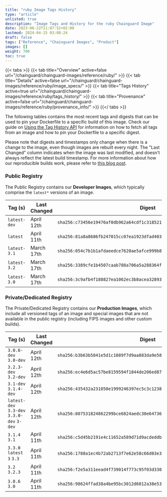 ```yaml
---
title: "ruby Image Tags History"
type: "article"
unlisted: true
description: "Image Tags and History for the ruby Chainguard Image"
date: 2023-06-22T11:07:52+02:00
lastmod: 2024-04-15 03:08:24
draft: false
tags: ["Reference", "Chainguard Images", "Product"]
images: []
weight: 700
toc: true
---
```


{{< tabs >}}
{{< tab title="Overview" active=false url="/chainguard/chainguard-images/reference/ruby/" >}}
{{< tab title="Details" active=false url="/chainguard/chainguard-images/reference/ruby/image_specs/" >}}
{{< tab title="Tags History" active=true url="/chainguard/chainguard-images/reference/ruby/tags_history/" >}}
{{< tab title="Provenance" active=false url="/chainguard/chainguard-images/reference/ruby/provenance_info/" >}}
{{</ tabs >}}

The following tables contains the most recent tags and digests that can be used to pin your Dockerfile to a specific build of this image. Check our guide on [Using the Tag History API](/chainguard/chainguard-images/using-the-tag-history-api/) for information on how to fetch all tags from an image and how to pin your Dockerfile to a specific digest.

Please note that digests and timestamps only change when there is a change to the image, even though images are rebuilt every night. The "Last Changed" column indicates when the image was last modified, and doesn't always reflect the latest build timestamp. For more information about how our reproducible builds work, please refer to [this blog post](https://www.chainguard.dev/unchained/reproducing-chainguards-reproducible-image-builds).

### Public Registry
The Public Registry contains our **Developer Images**, which typically comprise the `latest*` versions of an image.

| Tag (s)       | Last Changed | Digest                                                                    |
|---------------|--------------|---------------------------------------------------------------------------|
|  `latest-dev` | April 12th   | `sha256:c73456e19476af0db962a64cdf1c31852193a7acc4c75dea6661aa2f729417b7` |
|  `latest`     | April 11th   | `sha256:81a8a8686fb247015cc07ea1923dfad403cc35b4aaf0a346be0f11d10807d8fb` |
|  `latest-3.1` | March 17th   | `sha256:054c7b1b1afdaeedce7620ae5afce999b888f93bc8983ae7e6d8c0efb603a2e4` |
|  `latest-3.2` | March 17th   | `sha256:3389cfe1b4507caab788a706a5a288364fb74793b6a4322184a4f9a138ee8627` |
|  `latest-3.0` | March 17th   | `sha256:3c9afb4f188827ea1062ec3b8acea32893236a0d7df31e0498df93486cff0978` |


### Private/Dedicated Registry
The Private/Dedicated Registry contains our **Production Images**, which include all versioned tags of an image and special images that are not available in the public registry (including FIPS images and other custom builds).

| Tag (s)                                     | Last Changed | Digest                                                                    |
|---------------------------------------------|--------------|---------------------------------------------------------------------------|
|  `3.0.6-dev` `3.0-dev`                      | April 12th   | `sha256:b3b63b5841e5d1c1089f7d9aa883da9e580ebb0f32031414c6a97f5186c4ea61` |
|  `3.2.3-dev` `3.2-dev`                      | April 12th   | `sha256:ec4e6d5ac57be8159594f1844de206ed8725fe868507a5515fc3287fbb7280d8` |
|  `3.1-dev` `3.1.4-dev`                      | April 12th   | `sha256:435432a231050e1999246397ec5c3c123887256b764a47f28a5114e4af2f4d47` |
|  `latest-dev` `3.3-dev` `3.3.0-dev` `3-dev` | April 12th   | `sha256:807531824862299bce6824aedc30e647361e96691437a9e9e309671cde1580d0` |
|  `3.1.4` `3.1`                              | April 11th   | `sha256:c5d45b2191e4c11652a589d71d9acdeddb59f1cbb456b93d7bdba5d4c56acdcd` |
|  `3.3.0` `latest` `3` `3.3`                 | April 11th   | `sha256:1788a1ec4b72ab2713f7e62e58c66d03e3f723ae687de6e3094c474aea34127b` |
|  `3.2` `3.2.3`                              | April 11th   | `sha256:f2e5a311eead4f739014f773c95f03d33093e7f856d06ef9f02cff56d1f7d517` |
|  `3.0.6` `3.0`                              | April 11th   | `sha256:98624ffad38a4be95bc3012d6012a38e530cdafe84472994fc63cc43dcee077b` |

